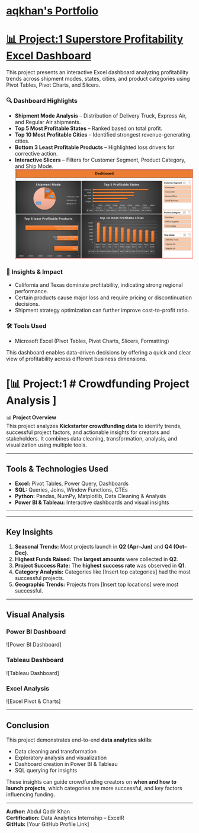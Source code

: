 # [aqkhan's Portfolio](https://github.com/aqkhanhope-DA/Aqkhan-s-Portfolio)
# [📊 Project:1 Superstore Profitability Excel Dashboard](https://github.com/aqkhanhope-DA/Aqkhan-s-Portfolio?tab=readme-ov-file) 

This project presents an interactive Excel dashboard analyzing profitability trends across shipment modes, states, cities, and product categories using Pivot Tables, Pivot Charts, and Slicers.

### 🔍 Dashboard Highlights
- **Shipment Mode Analysis** – Distribution of Delivery Truck, Express Air, and Regular Air shipments.
- **Top 5 Most Profitable States** – Ranked based on total profit.
- **Top 10 Most Profitable Cities** – Identified strongest revenue-generating cities.
- **Bottom 3 Least Profitable Products** – Highlighted loss drivers for corrective action.
- **Interactive Slicers** – Filters for Customer Segment, Product Category, and Ship Mode.
  ![1](Superstore_Dashboard.png)

### 🧾 Insights & Impact
- California and Texas dominate profitability, indicating strong regional performance.
- Certain products cause major loss and require pricing or discontinuation decisions.
- Shipment strategy optimization can further improve cost-to-profit ratio.

### 🛠 Tools Used
- Microsoft Excel (Pivot Tables, Pivot Charts, Slicers, Formatting)

This dashboard enables data-driven decisions by offering a quick and clear view of profitability across different business dimensions.

# [📊 Project:1 # Crowdfunding Project Analysis ]

📊 **Project Overview**  
This project analyzes **Kickstarter crowdfunding data** to identify trends, successful project factors, and actionable insights for creators and stakeholders. It combines data cleaning, transformation, analysis, and visualization using multiple tools.

---

## **Tools & Technologies Used**
- **Excel:** Pivot Tables, Power Query, Dashboards  
- **SQL:** Queries, Joins, Window Functions, CTEs  
- **Python:** Pandas, NumPy, Matplotlib, Data Cleaning & Analysis  
- **Power BI & Tableau:** Interactive dashboards and visual insights  

---


---

## **Key Insights**
1. **Seasonal Trends:** Most projects launch in **Q2 (Apr–Jun)** and **Q4 (Oct–Dec)**.  
2. **Highest Funds Raised:** The **largest amounts** were collected in **Q2**.  
3. **Project Success Rate:** The **highest success rate** was observed in **Q1**.  
4. **Category Analysis:** Categories like [Insert top categories] had the most successful projects.  
5. **Geographic Trends:** Projects from [Insert top locations] were most successful.

---

## **Visual Analysis**
### **Power BI Dashboard**
![Power BI Dashboard]

### **Tableau Dashboard**
![Tableau Dashboard]

### **Excel Analysis**
![Excel Pivot & Charts]


---

## **Conclusion**
This project demonstrates end-to-end **data analytics skills**:
- Data cleaning and transformation
- Exploratory analysis and visualization
- Dashboard creation in Power BI & Tableau
- SQL querying for insights  

These insights can guide crowdfunding creators on **when and how to launch projects**, which categories are more successful, and key factors influencing funding.

---

**Author:** Abdul Qadir Khan  
**Certification:** Data Analytics Internship – ExcelR  
**GitHub:** [Your GitHub Profile Link]  




